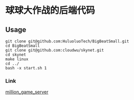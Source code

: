 # 球球大作战的后端代码

## Usage
```shell
git clone git@github.com:HuluoluoTech/BigBeatSmall.git
cd BigBeatSmall
git clone git@github.com:cloudwu/skynet.git
cd skynet
make linux
cd ../
bash -x start.sh 1
```

### Link
[million_game_server](https://github.com/luopeiyu/million_game_server)
